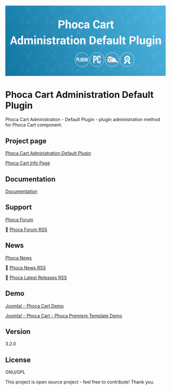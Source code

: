 



![Phoca Cart Administration Default Plugin](https://github.com/PhocaCz/PhocaCartAdministrationDefaultPlugin/blob/master/default.png)

# Phoca Cart Administration Default Plugin



Phoca Cart Administration - Default Plugin - plugin administration method for Phoca Cart component.



## Project page

[Phoca Cart Administration Default Plugin](https://www.phoca.cz/phocacart-extensions/2-plugins/34-administration-default-plugin)

[Phoca Cart Info Page](https://www.phoca.cz/project/phocacart-joomla-ecommerce)



## Documentation

[Documentation](https://www.phoca.cz/documentation/category/115-phoca-cart)



## Support

[Phoca Forum](https://www.phoca.cz/forum)

:bell: [Phoca Forum RSS](https://www.phoca.cz/forum/app.php/feed)



## News

[Phoca News](https://www.phoca.cz/news)

:bell: [Phoca News RSS](https://www.phoca.cz/news?format=feed&type=rss)

:bell: [Phoca Latest Releases RSS](https://www.phoca.cz/download/feed/111?format=feed&type=rss)



## Demo

[Joomla! - Phoca Cart Demo](https://www.phoca.cz/phocacartdemo/)

[Joomla! - Phoca Cart - Phoca Premiere Template Demo](https://www.phoca.cz/phocacartdemo/premiere/)



## Version

3.2.0



## License

GNU/GPL



This project is open source project - feel free to contribute! Thank you.
